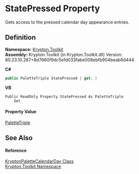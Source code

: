 # StatePressed Property


Gets access to the pressed calendar day appearance entries.



## Definition
**Namespace:** <a href="79d2eac2-21f4-54ff-7552-b20c33c30600.md">Krypton.Toolkit</a>  
**Assembly:** Krypton.Toolkit (in Krypton.Toolkit.dll) Version: 80.23.10.287+8d7660f9dc5efd033fabe008ebfb904beab6d444

**C#**
``` C#
public PaletteTriple StatePressed { get; }
```
**VB**
``` VB
Public ReadOnly Property StatePressed As PaletteTriple
	Get
```



#### Property Value
<a href="36c10b44-03da-0b2a-cfde-f66154ed6e69.md">PaletteTriple</a>

## See Also


#### Reference
<a href="d3a43460-2a34-212c-6ac2-5fcef73b4557.md">KryptonPaletteCalendarDay Class</a>  
<a href="79d2eac2-21f4-54ff-7552-b20c33c30600.md">Krypton.Toolkit Namespace</a>  
